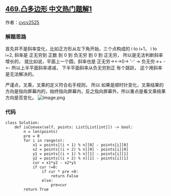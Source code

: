 ## [469.凸多边形 中文热门题解1](https://leetcode.cn/problems/convex-polygon/solutions/100000/yan-jin-dian-bu-shi-xie-lu-bu-shi-nei-ji-er-shi-ch)

作者：[cvcv2525](https://leetcode.cn/u/cvcv2525)
### 解题思路
首先并不是斜率变化，比如正方形从左下角开始，三个点构成的 i to i+1， i to i+2, 斜率是 正无穷到 正数 到 0 到 负无穷 到 0 到 正无穷， 所以是无法判断斜率增长的， 就比如说，平面上一个圆，斜率也是 正无穷->+->0-> '-' -> 负无穷->+ ->- 所以上半平面斜率递减， 下半平面斜率从负无穷到正 有个跳跃， 这个用斜率是无法解决的。

严谨点，叉乘，叉乘的定义符合右手规则， 所以 如果是顺时针变化，叉乘结果的方向是指向屏幕内的，始终指向屏幕内，反之指向屏幕外，所以重点是看叉乘结果方向是否变化。
![image.png](https://pic.leetcode-cn.com/4479b4db7d4c7e1dc63b27ab02662eaf121552fec4a156dc781c4b693614e742-image.png)

### 代码

```python3
class Solution:
    def isConvex(self, points: List[List[int]]) -> bool:
        n = len(points)
        pre = 0
        for i in range(n):
            x1 = points[(i + 1) % n][0] - points[i][0]
            x2 = points[(i + 2) % n][0] - points[i][0]
            y1 = points[(i + 1) % n][1] - points[i][1]
            y2 = points[(i + 2) % n][1] - points[i][1]
            cur = x1*y2 - x2*y1
            if cur !=0:
                if cur * pre <0:
                    return False
                else:
                    pre=cur
        return True
```